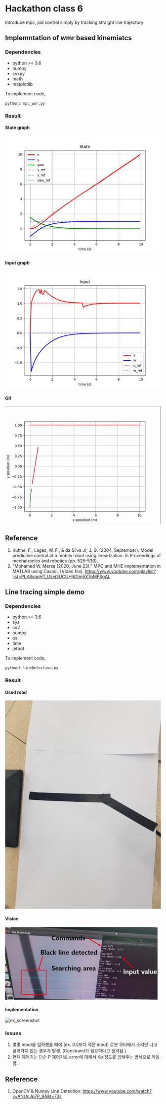 # Hackathon class 6

Introduce mpc, pid control simply by tracking straight line trajectory

## Implemntation of wmr based kinemiatcs

### Dependencies
- python >= 3.6
- numpy
- cvxpy
- math
- matplotlib

To implement code, 
    
    python3 mpc_wmr.py

### Result

#### State graph
![ex_screenshot](./img/Figure_2.png)

#### Input graph
![ex_screenshot](./img/Figure_3.png)

#### Gif
![ex_screenshot](./img/gif_mpc.gif)

## Reference
1. Kuhne, F., Lages, W. F., & da Silva Jr, J. G. (2004, September). Model predictive control of a mobile robot using linearization. In Proceedings of mechatronics and robotics (pp. 525-530).
2. "Mohamed W. Merze (2020, June 23)." MPC and MHE implementation in MATLAB using Casadi. [Video file]. https://www.youtube.com/playlist?list=PLK8squHT_Uzej3UCUHjtOtm5X7pMFSgAL

## Line tracing simple demo
### Dependencies
- python >= 3.6
- sys
- cv2
- numpy
- os
- time
- jetbot

To implement code,

    python3 lineDetection.py

### Result
#### Used road
![ex_screenshot](./img/road.jpg)
#### Vision
![ex_screenshot](./img/commands.png)
#### Implementation
![ex_screenshot](./img/lineTrackingDemo.gif)

### Issues
1. 몇몇 input을 입력했을 때에 (ex. 0.5보다 작은 input) 로봇 모터에서 소리만 나고 굴러가지 않는 경우가 발생. (Constraint가 필요하다고 생각됨.)
2. 현재 제어기는 단순 P 제어기로 error에 대해서 Kp 정도를 곱해주는 방식으로 작동함. 


## Reference
1. OpenCV & Numpy Line Detection: https://www.youtube.com/watch?v=ANUnJp7P_8A&t=73s